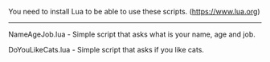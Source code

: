 You need to install Lua to be able to use these scripts. (https://www.lua.org)
____

NameAgeJob.lua - Simple script that asks what is your name, age and job.

DoYouLikeCats.lua - Simple script that asks if you like cats.
